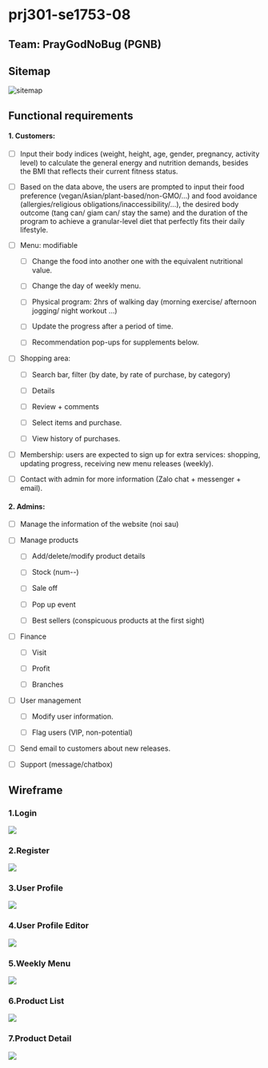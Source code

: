 # prj301-se1753-08
## Team: PrayGodNoBug (PGNB)
## Sitemap
![sitemap](images\web-pages\sitemap.jpg)

## Functional requirements

#### 1. Customers:

- [ ] Input their body indices (weight, height, age, gender, pregnancy, activity level) to calculate the general energy and nutrition demands, besides the BMI that reflects their current fitness status.

- [ ] Based on the data above, the users are prompted to input their food preference (vegan/Asian/plant-based/non-GMO/…) and food avoidance (allergies/religious obligations/inaccessibility/…), the desired body outcome (tang can/ giam can/ stay the same) and the duration of the program to achieve a granular-level diet that perfectly fits their daily lifestyle.

- [ ] Menu: modifiable

  - [ ] Change the food into another one with the equivalent nutritional value.

  - [ ]  Change the day of weekly menu.

  - [ ]  Physical program: 2hrs of walking day (morning exercise/ afternoon jogging/ night workout …)

  - [ ]  Update the progress after a period of time.

  - [ ]  Recommendation pop-ups for supplements below.

- [ ] Shopping area:

  - [ ]  Search bar, filter (by date, by rate of purchase, by category)

  - [ ]  Details

  - [ ]  Review + comments

  - [ ]  Select items and purchase.

  - [ ]  View history of purchases.

- [ ] Membership: users are expected to sign up for extra services: shopping, updating progress, receiving new menu releases (weekly).

- [ ] Contact with admin for more information (Zalo chat + messenger + email).


#### 2. Admins:

  - [ ] Manage the information of the website (noi sau)

  - [ ] Manage products

    - [ ] Add/delete/modify product details

    - [ ] Stock (num--)

    - [ ] Sale off

    - [ ] Pop up event

    - [ ] Best sellers (conspicuous products at the first sight)

  - [ ] Finance

      - [ ] Visit

      - [ ] Profit

      - [ ] Branches

  - [ ] User management

    - [ ] Modify user information.

    - [ ] Flag users (VIP, non-potential)

  - [ ] Send email to customers about new releases.

  - [ ] Support (message/chatbox)

## Wireframe
### 1.Login
![](images\web-pages\Login.jpg)
### 2.Register
![](images\web-pages\Register.jpg)
### 3.User Profile
![](images\web-pages\UserProfile.jpg)
### 4.User Profile Editor
![](images\web-pages\UserProfileEditor.jpg)
### 5.Weekly Menu
![](images\web-pages\WeeklyMenu.jpg)
### 6.Product List
![](images\web-pages\ProductList.jpg)
### 7.Product Detail
![](images\web-pages\ProductDetail.jpg)
